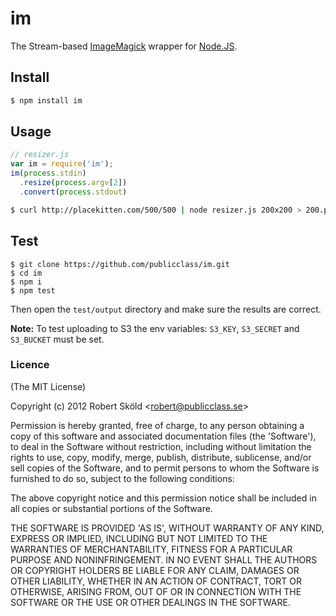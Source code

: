 # im

The Stream-based [ImageMagick](http://www.imagemagick.org/) wrapper 
for [Node.JS](http://nodejs.org/).

## Install

```bash
$ npm install im
```

## Usage

```javascript
// resizer.js
var im = require('im');
im(process.stdin)
  .resize(process.argv[2])
  .convert(process.stdout)
```

```bash
$ curl http://placekitten.com/500/500 | node resizer.js 200x200 > 200.png
```

## Test

```
$ git clone https://github.com/publicclass/im.git
$ cd im
$ npm i
$ npm test
```

Then open the `test/output` directory and make sure the results are correct.

__Note:__ To test uploading to S3 the env variables: `S3_KEY`, `S3_SECRET` 
and `S3_BUCKET` must be set.

### Licence

(The MIT License)

Copyright (c) 2012 Robert Sköld &lt;robert@publicclass.se&gt;

Permission is hereby granted, free of charge, to any person obtaining
a copy of this software and associated documentation files (the
'Software'), to deal in the Software without restriction, including
without limitation the rights to use, copy, modify, merge, publish,
distribute, sublicense, and/or sell copies of the Software, and to
permit persons to whom the Software is furnished to do so, subject to
the following conditions:

The above copyright notice and this permission notice shall be
included in all copies or substantial portions of the Software.

THE SOFTWARE IS PROVIDED 'AS IS', WITHOUT WARRANTY OF ANY KIND,
EXPRESS OR IMPLIED, INCLUDING BUT NOT LIMITED TO THE WARRANTIES OF
MERCHANTABILITY, FITNESS FOR A PARTICULAR PURPOSE AND NONINFRINGEMENT.
IN NO EVENT SHALL THE AUTHORS OR COPYRIGHT HOLDERS BE LIABLE FOR ANY
CLAIM, DAMAGES OR OTHER LIABILITY, WHETHER IN AN ACTION OF CONTRACT,
TORT OR OTHERWISE, ARISING FROM, OUT OF OR IN CONNECTION WITH THE
SOFTWARE OR THE USE OR OTHER DEALINGS IN THE SOFTWARE.